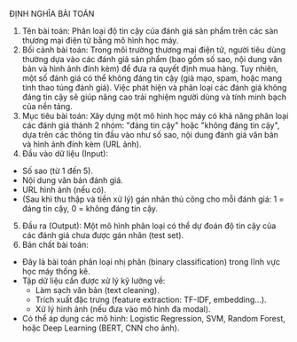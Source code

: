 ĐỊNH NGHĨA BÀI TOÁN
1. Tên bài toán:
Phân loại độ tin cậy của đánh giá sản phẩm trên các sàn thương mại điện tử bằng mô hình học máy.
2. Bối cảnh bài toán:
Trong môi trường thương mại điện tử, người tiêu dùng thường dựa vào các đánh giá sản phẩm (bao gồm số sao, nội dung văn bản và hình ảnh đính kèm) để đưa ra quyết định mua hàng. Tuy nhiên, một số đánh giá có thể không đáng tin cậy (giả mạo, spam, hoặc mang tính thao túng đánh giá). Việc phát hiện và phân loại các đánh giá không đáng tin cậy sẽ giúp nâng cao trải nghiệm người dùng và tính minh bạch của nền tảng.
3. Mục tiêu bài toán:
Xây dựng một mô hình học máy có khả năng phân loại các đánh giá thành 2 nhóm: "đáng tin cậy" hoặc "không đáng tin cậy", dựa trên các thông tin đầu vào như số sao, nội dung đánh giá văn bản và hình ảnh đính kèm (URL ảnh).
4. Đầu vào dữ liệu (Input):
- Số sao (từ 1 đến 5).
- Nội dung văn bản đánh giá.
- URL hình ảnh (nếu có).
- (Sau khi thu thập và tiền xử lý) gán nhãn thủ công cho mỗi đánh giá: 1 = đáng tin cậy, 0 = không đáng tin cậy.
5. Đầu ra (Output):
Một mô hình phân loại có thể dự đoán độ tin cậy của các đánh giá chưa được gán nhãn (test set).
6. Bản chất bài toán:
- Đây là bài toán phân loại nhị phân (binary classification) trong lĩnh vực học máy thống kê.
- Tập dữ liệu cần được xử lý kỹ lưỡng về:
   + Làm sạch văn bản (text cleaning).
   + Trích xuất đặc trưng (feature extraction: TF-IDF, embedding…).
   + Xử lý hình ảnh (nếu đưa vào mô hình đa modal).
- Có thể áp dụng các mô hình: Logistic Regression, SVM, Random Forest, hoặc Deep Learning (BERT, CNN cho ảnh).
